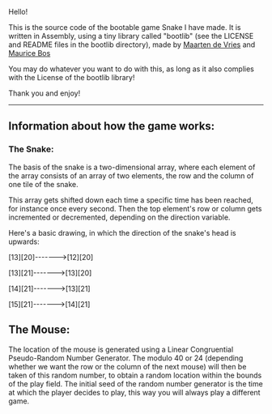 Hello!

This is the source code of the bootable game Snake I have made. It is written in Assembly, using a tiny library 
called "bootlib" (see the LICENSE and README files in the bootlib directory), made by [Maarten de Vries](https://github.com/de-vri-es/) and [Maurice Bos](https://github.com/m-ou-se/)

You may do whatever you want to do with this, as long as it also complies with the License of the bootlib library!

Thank you and enjoy!

---
## Information about how the game works:

### The Snake:

The basis of the snake is a two-dimensional array, where each element of the array consists of an array of two elements,
the row and the column of one tile of the snake.

This array gets shifted down each time a specific time has been reached, for instance once every second. Then the top element's row
or column gets incremented or decremented, depending on the direction variable.

Here's a basic drawing, in which the direction of the snake's head is upwards:

[13][20]------->[12][20]

[13][21]------->[13][20]

[14][21]------->[13][21]

[15][21]------->[14][21]

## The Mouse:

The location of the mouse is generated using a Linear Congruential Pseudo-Random Number Generator. The modulo 40 or 24 (depending whether
we want the row or the column of the next mouse) will then be taken of this random number, to obtain a random location within the bounds
of the play field. The initial seed of the random number generator is the time at which the player decides to play, this way you will
always play a different game.
